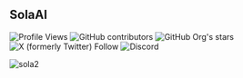 ## SolaAI

![Profile Views](https://visitor-badge.laobi.icu/badge?page_id=thesolaai.thesolaai&left_text=Profile%20Views) ![GitHub contributors](https://img.shields.io/github/contributors/TheSolaAI/sola-application) ![GitHub Org's stars](https://img.shields.io/github/stars/TheSolaAI) ![X (formerly Twitter) Follow](https://img.shields.io/twitter/follow/TheSolaAI) ![Discord](https://dcbadge.limes.pink/api/server/https://discord.gg/P3FR7UNxdx?style=social)

![sola2](https://github.com/user-attachments/assets/a440a6dd-c152-4935-bf21-2ddb66ed55da)
